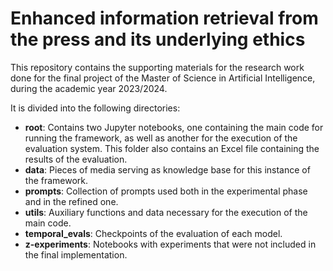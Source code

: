 # Enhanced information retrieval from the press and its underlying ethics

This repository contains the supporting materials for the research work done for the final project of the Master of Science in Artificial Intelligence, during the academic year 2023/2024.

It is divided into the following directories:

* **root**: Contains two Jupyter notebooks, one containing the main code for running the framework, as well as another for the execution of the evaluation system. This folder also contains an Excel file containing the results of the evaluation.
* **data**: Pieces of media serving as knowledge base for this instance of the framework.
* **prompts**: Collection of prompts used both in the experimental phase and in the refined one.
* **utils**: Auxiliary functions and data necessary for the execution of the main code.
* **temporal_evals**: Checkpoints of the evaluation of each model.
* **z-experiments**: Notebooks with experiments that were not included in the final implementation.
